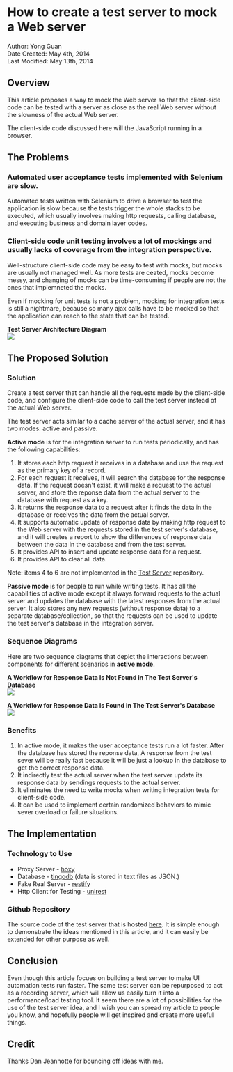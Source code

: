 # How to create a test server to mock a Web server

Author: Yong Guan<br/>
Date Created: May 4th, 2014<br/>
Last Modified: May 13th, 2014

## Overview

This article proposes a way to mock the Web server so that the client-side code can be tested with a server as close as the real Web server without the slowness of the actual Web server.

The client-side code discussed here will the JavaScript running in a browser.


## The Problems

### Automated user acceptance tests implemented with Selenium are slow.

Automated tests written with Selenium to drive a browser to test the application is slow because the tests trigger the whole stacks to be executed, which usually involves making http requests, calling database, and executing business and domain layer codes.

### Client-side code unit testing involves a lot of mockings and usually lacks of coverage from the integration perspective.

Well-structure client-side code may be easy to test with mocks, but mocks are usually not managed well. As more tests are ceated, mocks become messy, and changing of mocks can be time-consuming if  people are not the ones that implemneted the mocks.

Even if mocking for unit tests is not a problem, mocking for integration tests is still a nightmare, because so many ajax calls have to be mocked so that the application can reach to the state that can be tested.

**Test Server Architecture Diagram**
<br/><img src="img/test-server.png"></img>


## The Proposed Solution

### Solution

Create a test server that can handle all the requests made by the client-side code, and configure the client-side code to call the test server instead of the actual Web server.

The test server acts similar to a cache server of the actual server, and it has two modes:  active and passive.

**Active mode** is for the integration server to run tests periodically, and has the following capabilities:

1. It stores each http request it receives in a database and use the request as the primary key of a record.
2. For each request it receives, it will search the database for the response data. If the request doesn't exist, it will make a request to the actual server, and store the reponse data from the actual server to the database with request as a key.
3. It returns the response data to a request after it finds the data in the database or receives the data from the actual server.
4. It supports automatic update of response data by making http request to the Web server with the requests stored in the test server's database, and it will creates a report to show the differences of response data between the data in the database and from the test server.
5. It provides API to insert and update response data for a request.
6. It provides API to clear all data.

Note: items 4 to 6 are not implemented in the [Test Server](https://github.com/yguan/test-server) repository.

**Passive mode** is for people to run while writing tests. It has all the capabilities of active mode except it always forward requests to the actual server and updates the database with the latest responses from the actual server. It also stores any new requests (without response data) to a separate database/collection, so that the requests can be used to update the test server's database in the integration server.

### Sequence Diagrams

Here are two sequence diagrams that depict the interactions between components for different scenarios in **active mode**.

**A Workflow for Response Data Is Not Found in The Test Server's Database**
<br/><img src="img/workflow-cache-missed.png"></img><br/>

**A Workflow for Response Data Is Found in The Test Server's Database**
<br/><img src="img/workflow-cache-hit.png"></img>

### Benefits

1. In active mode, it makes the user acceptance tests run a lot faster. After the database has stored the reponse data, A response from the test sever will be really fast because it will be just a lookup in the database to get the correct response data.
2. It indirectly test the actual server when the test server update its response data by sendings requests to the actual server.
3. It eliminates the need to write mocks when writing integration tests for client-side code.
4. It can be used to implement certain randomized behaviors to mimic sever overload or failure situations.


## The Implementation

### Technology to Use

* Proxy Server - [hoxy](http://greim.github.io/hoxy/)
* Database - [tingodb](http://www.tingodb.com/) (data is stored in text files as JSON.)
* Fake Real Server - [restify](http://mcavage.me/node-restify/)
* Http Client for Testing - [unirest](http://unirest.io/nodejs.html)

### Github Repository

The source code of the test server that is hosted [here](https://github.com/yguan/test-server). It is simple enough to demonstrate the ideas mentioned in this article, and it can easily be extended for other purpose as well.


## Conclusion

Even though this article focues on building a test server to make UI automation tests run faster. The same test server can be repurposed to act as a recording server, which will allow us easily turn it into a performance/load testing tool. It seem there are a lot of possibilities for the use of the test server idea, and I wish you can spread my article to people you know, and hopefully people will get inspired and create more useful things.

## Credit

Thanks Dan Jeannotte for bouncing off ideas with me.


